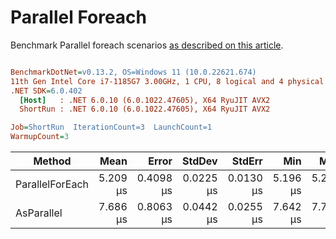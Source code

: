 ﻿# Parallel Foreach

Benchmark Parallel foreach scenarios [as described on this article](https://aaronbos.dev/posts/parallel-foreach-csharp).

``` ini

BenchmarkDotNet=v0.13.2, OS=Windows 11 (10.0.22621.674)
11th Gen Intel Core i7-1185G7 3.00GHz, 1 CPU, 8 logical and 4 physical cores
.NET SDK=6.0.402
  [Host]   : .NET 6.0.10 (6.0.1022.47605), X64 RyuJIT AVX2
  ShortRun : .NET 6.0.10 (6.0.1022.47605), X64 RyuJIT AVX2

Job=ShortRun  IterationCount=3  LaunchCount=1  
WarmupCount=3  

```
|          Method |     Mean |     Error |    StdDev |    StdErr |      Min |      Max |      Op/s |   Gen0 |   Gen1 | Allocated |
|---------------- |---------:|----------:|----------:|----------:|---------:|---------:|----------:|-------:|-------:|----------:|
| ParallelForEach | 5.209 μs | 0.4098 μs | 0.0225 μs | 0.0130 μs | 5.196 μs | 5.235 μs | 191,961.9 | 1.9150 | 0.0305 |  10.93 KB |
|      AsParallel | 7.686 μs | 0.8063 μs | 0.0442 μs | 0.0255 μs | 7.642 μs | 7.730 μs | 130,100.5 | 1.5259 | 0.0305 |   9.16 KB |

